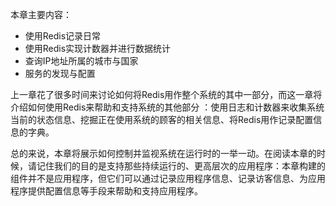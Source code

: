 本章主要内容：

* 使用Redis记录日常
* 使用Redis实现计数器并进行数据统计
* 查询IP地址所属的城市与国家
* 服务的发现与配置

上一章花了很多时间来讨论如何将Redis用作整个系统的其中一部分，而这一章将介绍如何使用Redis来帮助和支持系统的其他部分 ：使用日志和计数器来收集系统当前的状态信息、挖掘正在使用系统的顾客的相关信息、将Redis用作记录配置信息的字典。

总的来说，本章将展示如何控制并监视系统在运行时的一举一动。在阅读本章的时候，请记住我们的目的是支持那些持续运行的、更高层次的应用程序：本章构建的组件并不是应用程序，但它们可以通过记录应用程序信息、记录访客信息、为应用程序提供配置信息等手段来帮助和支持应用程序。




